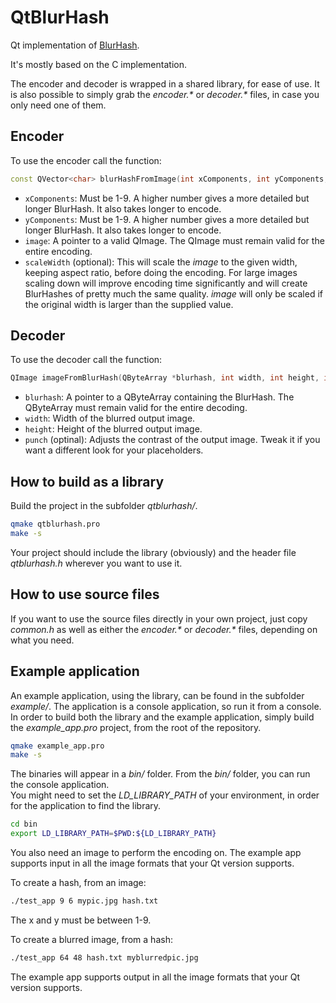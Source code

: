 # QtBlurHash
Qt implementation of [BlurHash](https://github.com/woltapp/blurhash).

It's mostly based on the C implementation.

The encoder and decoder is wrapped in a shared library, for ease of use.
It is also possible to simply grab the _encoder.*_ or _decoder.*_ files, in case you only need one of them.

## Encoder
To use the encoder call the function:
```c++
const QVector<char> blurHashFromImage(int xComponents, int yComponents, const QImage *image, int scaleWidth);
```
* `xComponents`: Must be 1-9. A higher number gives a more detailed but longer BlurHash. It also takes longer to encode.
* `yComponents`: Must be 1-9. A higher number gives a more detailed but longer BlurHash. It also takes longer to encode.
* `image`: A pointer to a valid QImage. The QImage must remain valid for the entire encoding.
* `scaleWidth` (optional): This will scale the _image_ to the given width, keeping aspect ratio, before doing the encoding. For large images scaling down will improve encoding time significantly and will create BlurHashes of pretty much the same quality. _image_ will only be scaled if the original width is larger than the supplied value. 

## Decoder
To use the decoder call the function:
```c++
QImage imageFromBlurHash(QByteArray *blurhash, int width, int height, int punch);
```
* `blurhash`: A pointer to a QByteArray containing the BlurHash. The QByteArray must remain valid for the entire decoding.
* `width`: Width of the blurred output image.
* `height`: Height of the blurred output image.
* `punch` (optinal): Adjusts the contrast of the output image. Tweak it if you want a different look for your placeholders.

## How to build as a library
Build the project in the subfolder _qtblurhash/_.
```bash
qmake qtblurhash.pro
make -s
```
Your project should include the library (obviously) and the header file _qtblurhash.h_ wherever you want to use it.

## How to use source files
If you want to use the source files directly in your own project, just copy _common.h_ as well as either the _encoder.*_ or _decoder.*_ files, depending on what you need.

## Example application
An example application, using the library, can be found in the subfolder _example/_. The application is a console application, so run it from a console. \
In order to build both the library and the example application, simply build the _example\_app.pro_ project, from the root of the repository.
```bash
qmake example_app.pro
make -s
```
The binaries will appear in a _bin/_ folder. From the _bin/_ folder, you can run the console application. \
You might need to set the _LD\_LIBRARY\_PATH_ of your environment, in order for the application to find the library.
```bash
cd bin
export LD_LIBRARY_PATH=$PWD:${LD_LIBRARY_PATH}
```
You also need an image to perform the encoding on. The example app supports input in all the image formats that your Qt version supports.

To create a hash, from an image:
```bash
./test_app 9 6 mypic.jpg hash.txt
```
The x and y must be between 1-9.

To create a blurred image, from a hash:
```bash
./test_app 64 48 hash.txt myblurredpic.jpg
```
The example app supports output in all the image formats that your Qt version supports.

